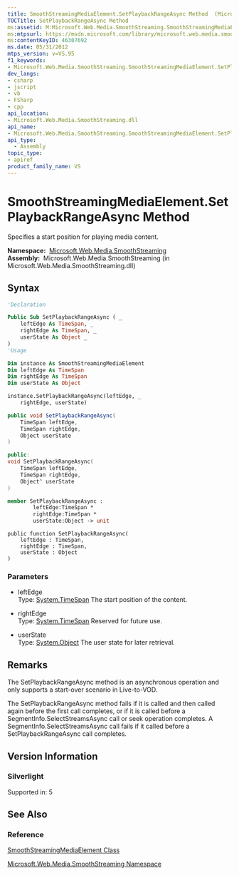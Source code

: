 ```yaml
---
title: SmoothStreamingMediaElement.SetPlaybackRangeAsync Method  (Microsoft.Web.Media.SmoothStreaming)
TOCTitle: SetPlaybackRangeAsync Method
ms:assetid: M:Microsoft.Web.Media.SmoothStreaming.SmoothStreamingMediaElement.SetPlaybackRangeAsync(System.TimeSpan,System.TimeSpan,System.Object)
ms:mtpsurl: https://msdn.microsoft.com/library/microsoft.web.media.smoothstreaming.smoothstreamingmediaelement.setplaybackrangeasync(v=VS.95)
ms:contentKeyID: 46307692
ms.date: 05/31/2012
mtps_version: v=VS.95
f1_keywords:
- Microsoft.Web.Media.SmoothStreaming.SmoothStreamingMediaElement.SetPlaybackRangeAsync
dev_langs:
- csharp
- jscript
- vb
- FSharp
- cpp
api_location:
- Microsoft.Web.Media.SmoothStreaming.dll
api_name:
- Microsoft.Web.Media.SmoothStreaming.SmoothStreamingMediaElement.SetPlaybackRangeAsync
api_type:
  - Assembly
topic_type:
- apiref
product_family_name: VS
---
```


# SmoothStreamingMediaElement.SetPlaybackRangeAsync Method

Specifies a start position for playing media content.

**Namespace:**  [Microsoft.Web.Media.SmoothStreaming](microsoft-web-media-smoothstreaming-namespace_1.md)  
**Assembly:**  Microsoft.Web.Media.SmoothStreaming (in Microsoft.Web.Media.SmoothStreaming.dll)

## Syntax

```vb
'Declaration

Public Sub SetPlaybackRangeAsync ( _
    leftEdge As TimeSpan, _
    rightEdge As TimeSpan, _
    userState As Object _
)
'Usage

Dim instance As SmoothStreamingMediaElement
Dim leftEdge As TimeSpan
Dim rightEdge As TimeSpan
Dim userState As Object

instance.SetPlaybackRangeAsync(leftEdge, _
    rightEdge, userState)
```

```csharp
public void SetPlaybackRangeAsync(
    TimeSpan leftEdge,
    TimeSpan rightEdge,
    Object userState
)
```

```cpp
public:
void SetPlaybackRangeAsync(
    TimeSpan leftEdge, 
    TimeSpan rightEdge, 
    Object^ userState
)
```

``` fsharp
member SetPlaybackRangeAsync : 
        leftEdge:TimeSpan * 
        rightEdge:TimeSpan * 
        userState:Object -> unit 
```

```jscript
public function SetPlaybackRangeAsync(
    leftEdge : TimeSpan, 
    rightEdge : TimeSpan, 
    userState : Object
)
```

### Parameters

  - leftEdge  
    Type: [System.TimeSpan](https://msdn.microsoft.com/library/269ew577\(v=vs.95\))  
    The start position of the content.

<!-- end list -->

  - rightEdge  
    Type: [System.TimeSpan](https://msdn.microsoft.com/library/269ew577\(v=vs.95\))  
    Reserved for future use.

<!-- end list -->

  - userState  
    Type: [System.Object](https://msdn.microsoft.com/library/e5kfa45b\(v=vs.95\))  
    The user state for later retrieval.

## Remarks

The SetPlaybackRangeAsync method is an asynchronous operation and only supports a start-over scenario in Live-to-VOD.

The SetPlaybackRangeAsync method fails if it is called and then called again before the first call completes, or if it is called before a SegmentInfo.SelectStreamsAsync call or seek operation completes. A SegmentInfo.SelectStreamsAsync call fails if it called before a SetPlaybackRangeAsync call completes.

## Version Information

### Silverlight

Supported in: 5  

## See Also

### Reference

[SmoothStreamingMediaElement Class](smoothstreamingmediaelement-class-microsoft-web-media-smoothstreaming_1.md)

[Microsoft.Web.Media.SmoothStreaming Namespace](microsoft-web-media-smoothstreaming-namespace_1.md)

